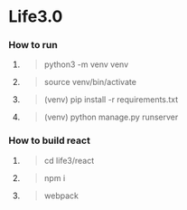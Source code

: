 # Life3.0

### How to run
1. > python3 -m venv venv
2. > source venv/bin/activate
3. > (venv) pip install -r requirements.txt
4. > (venv) python manage.py runserver


### How to build react
1. > cd life3/react
2. > npm i
3. > webpack
